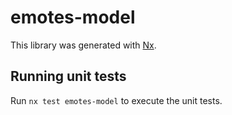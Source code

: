 # emotes-model

This library was generated with [Nx](https://nx.dev).

## Running unit tests

Run `nx test emotes-model` to execute the unit tests.
